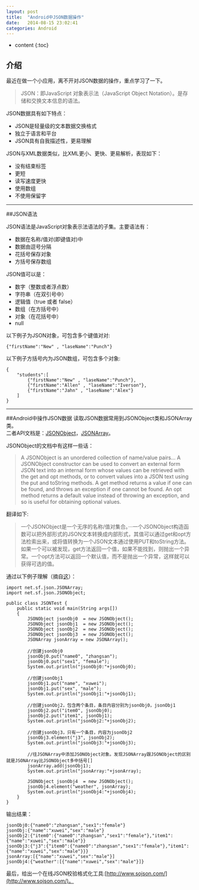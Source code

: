 ```yaml
---
layout: post
title:  "Android中JSON数据操作"
date:   2014-08-15 23:02:41
categories: Android
---
```


* content
{:toc}

## 介绍
最近在做一个小应用，离不开对JSON数据的操作，重点学习了一下。

>JSON：即JavaScript 对象表示法（JavaScript Object Notation）。是存储和交换文本信息的语法。

JSON数据具有如下特点：  
* JSON是轻量级的文本数据交换格式  
* 独立于语言和平台    
* JSON具有自我描述性，更易理解    

JSON与XML数据类似，比XML更小、更快、更易解析，表现如下：  
* 没有结束标签  
* 更短  
* 读写速度更快  
* 使用数组  
* 不使用保留字  

---

##JSON语法

JSON语法是JavaScript对象表示法语法的子集。主要语法有：  
* 数据在名称/值对(即键值对)中  
* 数据由逗号分隔  
* 花括号保存对象  
* 方括号保存数组  

JSON值可以是：
* 数字（整数或者浮点数）  
* 字符串（在双引号中）  
* 逻辑值（true 或者 false）  
* 数组（在方括号中）  
* 对象（在花括号中）  
* null

以下例子为JSON对象，可包含多个键值对对:  

    {"firstName":"New" , "laseName":"Punch"}

以下例子方括号内为JSON数组，可包含多个对象:

    {
    	"students":[ 
    		{"firstName":"New" , "laseName":"Punch"},
    		{"firstName":"Allen" , "laseName":"Iverson"},
    		{"firstName":"Jahn" , "laseName":"Alex"}
    	]
    }

---

##Android中操作JSON数据
读取JSON数据常用到JSONObject类和JSONArray类。  
二者API文档是：[JSONObject](http://json.org/javadoc/org/json/JSONObject.html)，[JSONArray](http://json.org/javadoc/org/json/JSONArray.html)。

JSONObject的文档中有这样一些话：
>A JSONObject is an unordered collection of name/value pairs... A JSONObject constructor can be used to convert an external form JSON text into an internal form whose values can be retrieved with the get and opt methods, or to convert values into a JSON text using the put and toString methods. A get method returns a value if one can be found, and throws an exception if one cannot be found. An opt method returns a default value instead of throwing an exception, and so is useful for obtaining optional values.

翻译如下:
>一个JSONObject是一个无序的名称/值对集合。···一个JSONObject构造函数可以把外部形式的JSON文本转换成内部形式，其值可以通过get和opt方法检索出来，或将值转换为一个JSON文本通过使用PUT和toString方法。如果一个可以被发现，get方法返回一个值，如果不能找到，则抛出一个异常。一个opt方法可以返回一个默认值，而不是抛出一个异常，这样就可以获得可选的值。

通过以下例子理解（摘自[这](http://www.cnblogs.com/xwdreamer/archive/2011/12/16/2296904.html)）：

	
	import net.sf.json.JSONArray;
	import net.sf.json.JSONObject;
	
	public class JSONTest {
	    public static void main(String args[])
	    {
	        JSONObject jsonObj0  = new JSONObject();
	        JSONObject jsonObj1  = new JSONObject();
	        JSONObject jsonObj2  = new JSONObject();
	        JSONObject jsonObj3  = new JSONObject();
	        JSONArray jsonArray = new JSONArray();
	        
	        //创建jsonObj0
	        jsonObj0.put("name0", "zhangsan");
	        jsonObj0.put("sex1", "female");
	        System.out.println("jsonObj0:"+jsonObj0);
	        
	        //创建jsonObj1
	        jsonObj1.put("name", "xuwei");
	        jsonObj1.put("sex", "male");
	        System.out.println("jsonObj1:"+jsonObj1);
	    
	        //创建jsonObj2，包含两个条目，条目内容分别为jsonObj0，jsonObj1
	        jsonObj2.put("item0", jsonObj0);
	        jsonObj2.put("item1", jsonObj1);
	        System.out.println("jsonObj2:"+jsonObj2);
	        
	        //创建jsonObj3，只有一个条目，内容为jsonObj2
	        jsonObj3.element("j3", jsonObj2);
	        System.out.println("jsonObj3:"+jsonObj3);
	    
	        //往JSONArray中添加JSONObject对象。发现JSONArray跟JSONObject的区别就是JSONArray比JSONObject多中括号[]
	        jsonArray.add(jsonObj1);
	        System.out.println("jsonArray:"+jsonArray);
	        
	        JSONObject jsonObj4  = new JSONObject();
	        jsonObj4.element("weather", jsonArray);
	        System.out.println("jsonObj4:"+jsonObj4);
	    }
	}

输出结果：  

    jsonObj0:{"name0":"zhangsan","sex1":"female"}
    jsonObj:{"name":"xuwei","sex":"male"}
    jsonObj2:{"item0":{"name0":"zhangsan","sex1":"female"},"item1":{"name":"xuwei","sex":"male"}}
    jsonObj3:{"j3":{"item0":{"name0":"zhangsan","sex1":"female"},"item1":{"name":"xuwei","sex":"male"}}}
    jsonArray:[{"name":"xuwei","sex":"male"}]
    jsonObj4:{"weather":[{"name":"xuwei","sex":"male"}]}

最后，给出一个在线JSON校验格式化工具:[http://www.sojson.com/](http://www.sojson.com/)。